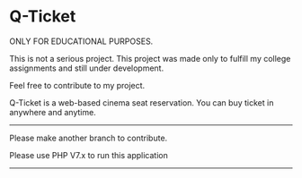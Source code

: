 # Q-Ticket

ONLY FOR EDUCATIONAL PURPOSES.

This is not a serious project. This project was made only to fulfill my college assignments and still under development.

Feel free to contribute to my project.

Q-Ticket is a web-based cinema seat reservation. You can buy ticket in anywhere and anytime.

<hr>

Please make another branch to contribute.

Please use PHP V7.x to run this application

<hr>
